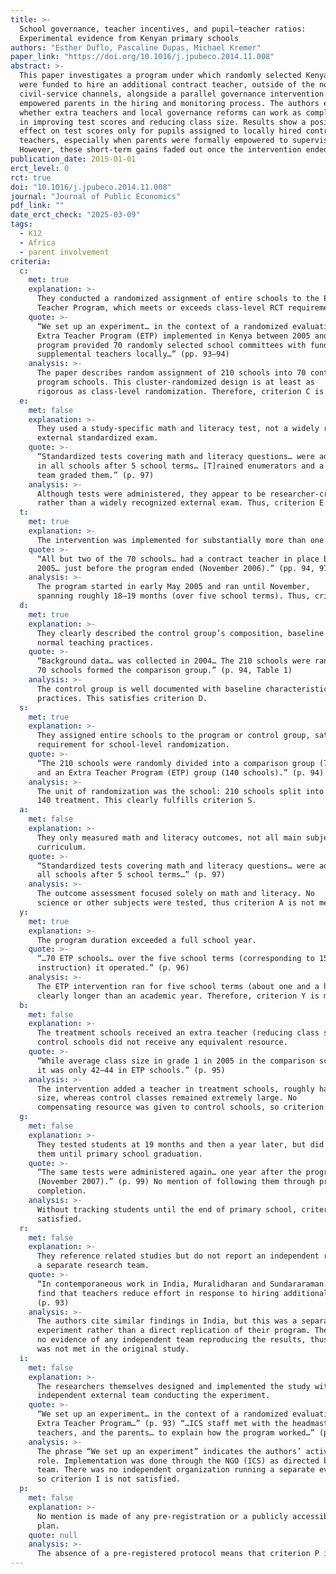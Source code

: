 ```yaml
---
title: >-
  School governance, teacher incentives, and pupil–teacher ratios:
  Experimental evidence from Kenyan primary schools
authors: "Esther Duflo, Pascaline Dupas, Michael Kremer"
paper_link: "https://doi.org/10.1016/j.jpubeco.2014.11.008"
abstract: >-
  This paper investigates a program under which randomly selected Kenyan schools
  were funded to hire an additional contract teacher, outside of the normal
  civil-service channels, alongside a parallel governance intervention that
  empowered parents in the hiring and monitoring process. The authors examine
  whether extra teachers and local governance reforms can work as complements
  in improving test scores and reducing class size. Results show a positive
  effect on test scores only for pupils assigned to locally hired contract
  teachers, especially when parents were formally empowered to supervise them.
  However, these short-term gains faded out once the intervention ended.
publication_date: 2015-01-01
erct_level: 0
rct: true
doi: "10.1016/j.jpubeco.2014.11.008"
journal: "Journal of Public Economics"
pdf_link: ""
date_erct_check: "2025-03-09"
tags:
  - K12
  - Africa
  - parent involvement
criteria:
  c:
    met: true
    explanation: >-
      They conducted a randomized assignment of entire schools to the Extra
      Teacher Program, which meets or exceeds class-level RCT requirements.
    quote: >-
      “We set up an experiment… in the context of a randomized evaluation of the 
      Extra Teacher Program (ETP) implemented in Kenya between 2005 and 2007. The ETP 
      program provided 70 randomly selected school committees with funds to hire 
      supplemental teachers locally…” (pp. 93–94)
    analysis: >-
      The paper describes random assignment of 210 schools into 70 control vs 140 
      program schools. This cluster-randomized design is at least as 
      rigorous as class-level randomization. Therefore, criterion C is met.
  e:
    met: false
    explanation: >-
      They used a study-specific math and literacy test, not a widely recognized
      external standardized exam.
    quote: >-
      “Standardized tests covering math and literacy questions… were administered
      in all schools after 5 school terms… [T]rained enumerators and a separate
      team graded them.” (p. 97)
    analysis: >-
      Although tests were administered, they appear to be researcher-created
      rather than a widely recognized external exam. Thus, criterion E is not met.
  t:
    met: true
    explanation: >-
      The intervention was implemented for substantially more than one academic term.
    quote: >-
      “All but two of the 70 schools… had a contract teacher in place by early May 
      2005… just before the program ended (November 2006).” (pp. 94, 97)
    analysis: >-
      The program started in early May 2005 and ran until November, 
      spanning roughly 18–19 months (over five school terms). Thus, criterion T is met.
  d:
    met: true
    explanation: >-
      They clearly described the control group’s composition, baseline data, and
      normal teaching practices.
    quote: >-
      “Background data… was collected in 2004… The 210 schools were randomly divided…
      70 schools formed the comparison group.” (p. 94, Table 1)
    analysis: >-
      The control group is well documented with baseline characteristics and usual
      practices. This satisfies criterion D.
  s:
    met: true
    explanation: >-
      They assigned entire schools to the program or control group, satisfying the 
      requirement for school-level randomization.
    quote: >-
      “The 210 schools were randomly divided into a comparison group (70 schools), 
      and an Extra Teacher Program (ETP) group (140 schools).” (p. 94)
    analysis: >-
      The unit of randomization was the school: 210 schools split into 70 control and 
      140 treatment. This clearly fulfills criterion S.
  a:
    met: false
    explanation: >-
      They only measured math and literacy outcomes, not all main subjects in the 
      curriculum.
    quote: >-
      “Standardized tests covering math and literacy questions… were administered in 
      all schools after 5 school terms…” (p. 97)
    analysis: >-
      The outcome assessment focused solely on math and literacy. No 
      science or other subjects were tested, thus criterion A is not met.
  y:
    met: true
    explanation: >-
      The program duration exceeded a full school year.
    quote: >-
      “…70 ETP schools… over the five school terms (corresponding to 15 months of 
      instruction) it operated.” (p. 96)
    analysis: >-
      The ETP intervention ran for five school terms (about one and a half years), 
      clearly longer than an academic year. Therefore, criterion Y is met.
  b:
    met: false
    explanation: >-
      The treatment schools received an extra teacher (reducing class size), whereas 
      control schools did not receive any equivalent resource.
    quote: >-
      “While average class size in grade 1 in 2005 in the comparison schools was 82, 
      it was only 42–44 in ETP schools.” (p. 95)
    analysis: >-
      The intervention added a teacher in treatment schools, roughly halving class 
      size, whereas control classes remained extremely large. No 
      compensating resource was given to control schools, so criterion B is not met.
  g:
    met: false
    explanation: >-
      They tested students at 19 months and then a year later, but did not track
      them until primary school graduation.
    quote: >-
      “The same tests were administered again… one year after the program ended
      (November 2007).” (p. 99) No mention of following them through primary
      completion.
    analysis: >-
      Without tracking students until the end of primary school, criterion G is not
      satisfied.
  r:
    met: false
    explanation: >-
      They reference related studies but do not report an independent replication by 
      a separate research team.
    quote: >-
      “In contemporaneous work in India, Muralidharan and Sundararaman (2013) also 
      find that teachers reduce effort in response to hiring additional teachers.” 
      (p. 93)
    analysis: >-
      The authors cite similar findings in India, but this was a separate 
      experiment rather than a direct replication of their program. The paper provides 
      no evidence of any independent team reproducing the results, thus criterion R 
      was not met in the original study.
  i:
    met: false
    explanation: >-
      The researchers themselves designed and implemented the study without an 
      independent external team conducting the experiment.
    quote: >-
      “We set up an experiment… in the context of a randomized evaluation of the 
      Extra Teacher Program…” (p. 93) “…ICS staff met with the headmaster, the 
      teachers, and the parents… to explain how the program worked…” (p. 94)
    analysis: >-
      The phrase “We set up an experiment” indicates the authors’ active 
      role. Implementation was done through the NGO (ICS) as directed by the research 
      team. There was no independent organization running a separate evaluation, 
      so criterion I is not satisfied.
  p:
    met: false
    explanation: >-
      No mention is made of any pre-registration or a publicly accessible analysis
      plan.
    quote: null
    analysis: >-
      The absence of a pre-registered protocol means that criterion P is not met.
---
```

